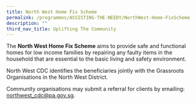 ```yaml
---
title: North West Home Fix Scheme
permalink: /programmes/ASSISTING-THE-NEEDY/NorthWest-Home-FixScheme
description: ""
third_nav_title: Uplifting The Community
---
```


The **North West Home Fix Scheme** aims to provide safe and functional homes for low income families by repairing any faulty items in the household that are essential to the basic living and safety environment.

North West CDC identifies the beneficiaries jointly with the Grassroots Organisations in the North West District.

Community organisations may submit a referral for clients by emailing: [northwest_cdc@pa.gov.sg](mailto:NorthWest_CDC@pa.gov.sg).